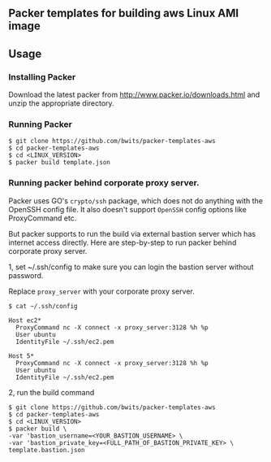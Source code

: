 ## Packer templates for building aws Linux AMI image

## Usage

### Installing Packer

Download the latest packer from http://www.packer.io/downloads.html and unzip the appropriate directory.

### Running Packer

    $ git clone https://github.com/bwits/packer-templates-aws
    $ cd packer-templates-aws
    $ cd <LINUX_VERSION>
    $ packer build template.json

### Running packer behind corporate proxy server.

Packer uses GO's `crypto/ssh` package, which does not do anything with the OpenSSH config file. It also doesn't support `OpenSSH` config options like ProxyCommand etc.

But packer supports to run the build via external bastion server which has internet access directly. Here are step-by-step to run packer behind corporate proxy server.

1, set ~/.ssh/config to make sure you can login the bastion server without password.

Replace `proxy_server` with your corporate proxy server. 

```
$ cat ~/.ssh/config

Host ec2*
  ProxyCommand nc -X connect -x proxy_server:3128 %h %p
  User ubuntu
  IdentityFile ~/.ssh/ec2.pem

Host 5*
  ProxyCommand nc -X connect -x proxy_server:3128 %h %p
  User ubuntu
  IdentityFile ~/.ssh/ec2.pem
```

2, run the build command

    $ git clone https://github.com/bwits/packer-templates-aws
    $ cd packer-templates-aws
    $ cd <LINUX_VERSION>
    $ packer build \
    -var 'bastion_username=<YOUR_BASTION_USERNAME> \
    -var 'bastion_private_key=<FULL_PATH_OF_BASTION_PRIVATE_KEY> \
    template.bastion.json

